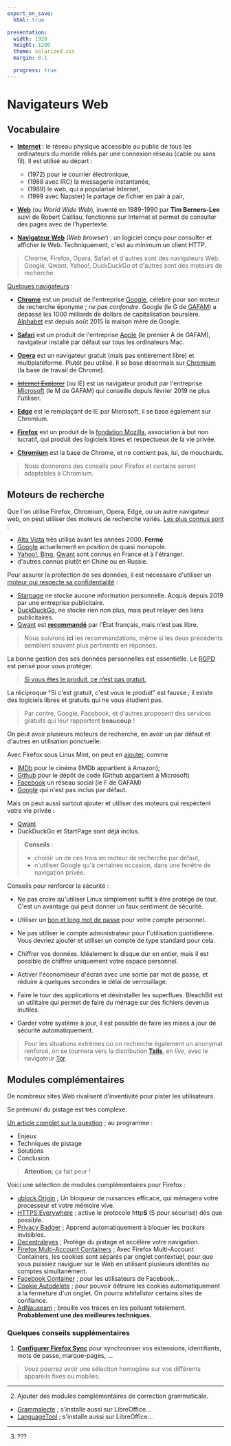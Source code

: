 ```yaml
---
export_on_save:
  html: true

presentation:
  width: 1920
  height: 1200
  theme: solarized.css
  margin: 0.1

  progress: true
---
```


<!-- slide -->

# Navigateurs Web

## Vocabulaire

* [**Internet**](https://fr.wikipedia.org/wiki/Internet) : le réseau physique accessible au public de tous les ordinateurs du monde reliés par une connexion réseau (cable ou sans fil). Il est utilisé au départ :
    * (1972) pour le courrier électronique,
    * (1988 avec IRC) la messagerie instantanée,
    * (1989) le web, qui a popularisé Internet,
    * (1999 avec Napster) le partage de fichier en pair à pair,

* [**Web**](https://fr.wikipedia.org/wiki/World_Wide_Web) (ou *World Wide Web*), inventé en 1989-1990 par **Tim Berners-Lee** suivi de Robert Cailliau, fonctionne sur Internet et permet de consulter des pages avec de l'hypertexte.

* [**Navigateur Web**](https://fr.wikipedia.org/wiki/Navigateur_web) *(Web browser*) : un logiciel conçu pour consulter et afficher le Web. Techniquement, c'est au minimum un client HTTP.

> Chrome, Firefox, Opera, Safari et d'autres sont des navigateurs Web.
> Google, Qwant, Yahoo!, DuckDuckGo et d'autres sont des moteurs de recherche.


<!-- slide vertical=true -->

[Quelques navigateurs](https://fr.wikipedia.org/wiki/Liste_de_navigateurs_web) :

* [**Chrome**](https://www.google.com/chrome/) est un produit de l'entreprise [Google](https://fr.wikipedia.org/wiki/Google), célèbre pour son moteur de recherche éponyme ; *ne pas confondre*. Google (le G de [GAFAM](https://fr.wikipedia.org/wiki/GAFAM)) a dépassé les 1000 milliards de dollars de capitalisation boursière. [Alphabet](https://fr.wikipedia.org/wiki/Alphabet_(entreprise)) est depuis août 2015 la maison mère de Google.

* [**Safari**](https://fr.wikipedia.org/wiki/Safari_(navigateur_web)) est un produit de l'entreprise [Apple](https://fr.wikipedia.org/wiki/Apple) (le premier A de GAFAM), navigateur installé par défaut sur tous les ordinateurs Mac.

* [**Opera**](https://fr.wikipedia.org/wiki/Opera) est un navigateur gratuit (mais pas entièrement libre) et multiplateforme. Plutôt peu utilisé. Il se base désormais sur [Chromium](https://fr.wikipedia.org/wiki/Chromium) (la base de travail de Chrome).

* [~~Internet Explorer~~](https://fr.wikipedia.org/wiki/Internet_Explorer) (ou IE) est un navigateur produit par l'entreprise [Microsoft](https://fr.wikipedia.org/wiki/Microsoft) (le M de GAFAM) qui conseille depuis février 2019 ne plus l'utiliser.

* [**Edge**](https://fr.wikipedia.org/wiki/Edge_(navigateur_web)) est le remplaçant de IE par Microsoft, il se base également sur Chromium.

* [**Firefox**](https://www.mozilla.org/fr/firefox/new/) est un produit de la [fondation Mozilla](https://fr.wikipedia.org/wiki/Mozilla), association à but non lucratif, qui produit des logiciels libres et respectueux de la vie privée.

* [**Chromium**](https://fr.wikipedia.org/wiki/Chromium) est la base de Chrome, et ne contient pas, lui, de mouchards.


> Nous donnerons des conseils pour Firefox et certains seront adaptables à Chromium.

<!-- slide -->

## Moteurs de recherche

Que l'on utilise Firefox, Chromium, Opera, Edge, ou un autre navigateur web, on peut utiliser des moteurs de recherche variés. [Les plus connus sont](https://fr.wikipedia.org/wiki/Liste_de_moteurs_de_recherche) :

* [Alta Vista](https://fr.wikipedia.org/wiki/AltaVista) très utilisé avant les années 2000. **Fermé**
* [Google](https://fr.wikipedia.org/wiki/Google_(moteur_de_recherche)) actuellement en position de quasi monopole.
* [Yahoo!](https://fr.wikipedia.org/wiki/Yahoo!), [Bing](https://fr.wikipedia.org/wiki/Bing_(moteur_de_recherche)), [Qwant](https://fr.wikipedia.org/wiki/Yahoo!) sont connus en France et à l'étranger.
* d'autres connus plutôt en Chine ou en Russie.

Pour assurer la protection de ses données, il est nécessaire d'utiliser un [moteur qui respecte sa confidentialité](https://fr.wikipedia.org/wiki/Liste_de_moteurs_de_recherche#Moteurs_de_recherche_assurant_la_confidentialit%C3%A9_des_recherches) :

* [Starpage](https://fr.wikipedia.org/wiki/Startpage) ne stocke aucune information personnelle. Acquis depuis 2019 par une entreprise publicitaire.
* [DuckDuckGo](https://fr.wikipedia.org/wiki/DuckDuckGo), ne stocke rien non plus, mais peut relayer des liens publicitaires.
* [Qwant](https://fr.wikipedia.org/wiki/Qwant) est [**recommandé**](https://fr.wikipedia.org/wiki/Socle_interminist%C3%A9riel_de_logiciels_libres) par l'État français, mais n'est pas libre.

> Nous suivrons **ici** les recommandations, même si les deux précédents semblent souvent plus pertinents en réponses.

<!-- slide vertical=true -->

La bonne gestion des ses données personnelles est essentielle. Le [RGPD](https://fr.wikipedia.org/wiki/R%C3%A8glement_g%C3%A9n%C3%A9ral_sur_la_protection_des_donn%C3%A9es) est pensé pour vous protéger.
> [Si vous êtes le produit, ce n’est pas gratuit.](https://www.laquadrature.net/2016/08/17/si-vous-etes-le-produit/)

La réciproque "Si c'est gratuit, c'est vous le produit" est fausse ; il existe des logiciels libres et gratuits qui ne vous étudient pas.

> Par contre, Google, Facebook, et d'autres proposent des services gratuits qui leur rapportent **beaucoup** !

<!-- slide vertical=true -->

On peut avoir plusieurs moteurs de recherche, en avoir un par défaut et d'autres en utilisation ponctuelle.

Avec Firefox sous Linux Mint, on peut en [ajouter](https://www.linuxmint.com/searchengines.php), comme
* [IMDb](https://www.linuxmint.com/searchengines/anse.php?sen=IMDB&c=y) pour le cinéma (IMDb appartient à Amazon);
* [Github](https://www.linuxmint.com/searchengines/anse.php?sen=Github&c=y) pour le dépôt de code (Github appartient à Microsoft)
* [Facebook](https://www.linuxmint.com/searchengines/anse.php?sen=Facebook&c=y) un réseau social (le F de GAFAM)
* [Google](https://www.linuxmint.com/searchengines/anse.php?sen=Google&c=y) qui n'est pas inclus par défaut.

Mais on peut aussi surtout ajouter et utiliser des moteurs qui respèctent votre vie privée :
 * [Qwant](https://www.linuxmint.com/searchengines/anse.php?sen=Qwant&c=y)
 * DuckDuckGo et StartPage sont déjà inclus.

>**Conseils** : 
>* choisir un de ces trois en moteur de recherche par défaut,
>* n'utiliser Google qu'à certaines occasion, dans une fenêtre de navigation privée.


<!-- slide vertical=true -->

Conseils pour renforcer la sécurité :

* Ne pas croire qu'utiliser Linux simplement suffit à être protégé de tout. C'est un avantage qui peut donner un faux sentiment de sécurité.

* Utiliser un [bon et long mot de passe](https://www.cnil.fr/fr/les-conseils-de-la-cnil-pour-un-bon-mot-de-passe) pour votre compte personnel.

* Ne pas utiliser le compte administrateur pour l'utilisation quotidienne. Vous devriez ajouter et utiliser un compte de type standard pour cela.

* Chiffrer vos données. Idéalement le disque dur en entier, mais il est possible de chiffrer uniquement votre espace personnel.

* Activer l'économiseur d'écran avec une sortie par mot de passe, et réduire à quelques secondes le délai de verrouillage.

* Faire le tour des applications et désinstaller les superflues. BleachBit est un utilitaire qui permet de faire du ménage sur des fichiers devenus inutiles.

* Garder votre système à jour, il est possible de faire les mises à jour de sécurité automatiquement.


> Pour les situations extrêmes où on recherche également un anonymat renforcé, on se tournera vers la distribution [**Tails**](https://fr.wikipedia.org/wiki/Tails_(syst%C3%A8me_d%27exploitation)), en *live*, avec le navigateur [Tor](https://fr.wikipedia.org/wiki/Tor_Browser).


<!-- slide -->

## Modules complémentaires

De nombreux sites Web rivalisent d'inventivité pour pister les utilisateurs.

Se prémunir du pistage est très complexe.


[Un article complet sur la question](https://linuxfr.org/news/proteger-sa-vie-privee-sur-le-web-exemple-avec-firefox) ; au programme :
* Enjeux
* Techniques de pistage
* Solutions
* Conclusion

> **Attention**, ça fait peur !

<!-- slide vertical=true -->

Voici une sélection de modules complémentaires pour Firefox :
* [ublock Origin](https://addons.mozilla.org/fr/firefox/addon/ublock-origin/) ; Un bloqueur de nuisances efficace, qui ménagera votre processeur et votre mémoire vive.
* [HTTPS Everywhere](https://addons.mozilla.org/fr/firefox/addon/https-everywhere/) ; active le protocole http**S** (S pour sécurisé) dès que possible.
* [Privacy Badger](https://addons.mozilla.org/fr/firefox/addon/privacy-badger17/) ; Apprend automatiquement à bloquer les *trackers* invisibles.
* [Decentraleyes](https://addons.mozilla.org/fr/firefox/addon/decentraleyes/) ; Protège du pistage et accélère votre navigation.
* [Firefox Multi-Account Containers](https://addons.mozilla.org/fr/firefox/addon/multi-account-containers) ; Avec Firefox Multi-Account Containers, les cookies sont séparés par onglet contextuel, pour que vous puissiez naviguer sur le Web en utilisant plusieurs identités ou comptes simultanément.
* [Facebook Container](https://addons.mozilla.org/fr/firefox/addon/facebook-container) ; pour les utilisateurs de Facebook...
* [Cookie Autodelete](https://addons.mozilla.org/fr/firefox/addon/cookie-autodelete/?src=search) ; pour pouvoir détruire les cookies automatiquement à la fermeture d'un onglet. On pourra *whitelister* certains sites de confiance.
* [AdNauseam](https://addons.mozilla.org/fr/firefox/addon/adnauseam/) ; brouille vos traces en les polluant totalement. **Probablement une des meilleures techniques.**


<!-- slide vertical=true -->

### Quelques conseils supplémentaires

1. [**Configurer Firefox Sync**](https://support.mozilla.org/fr/kb/configurer-firefox-sync) pour synchroniser vos extensions, identifiants, mots de passe, marque-pages, ...

> Vous pourrez avoir une sélection homogène sur vos différents appareils fixes ou mobiles.

---

2. Ajouter des modules complémentaires de correction grammaticale.
  * [Grammalecte](https://addons.mozilla.org/fr/firefox/addon/grammalecte-fr/) ; s'installe aussi sur LibreOffice...
  * [LanguageTool](https://addons.mozilla.org/fr/firefox/addon/languagetool/) ; s'installe aussi sur LibreOffice...

---

3. ???